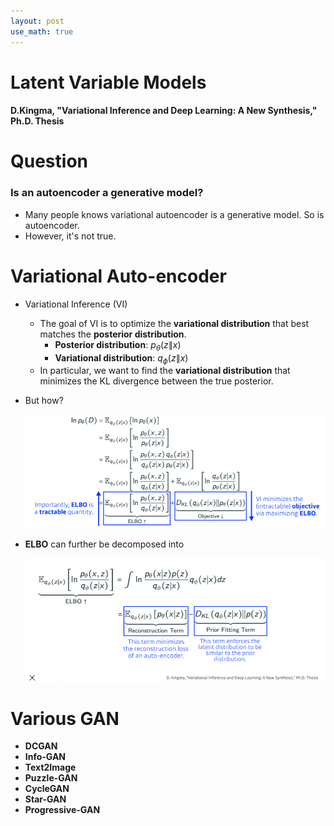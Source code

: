 ```yaml
---
layout: post
use_math: true
---
```

# Latent Variable Models
#### D.Kingma, "Variational Inference and Deep Learning: A New Synthesis," Ph.D. Thesis

# Question
### Is an autoencoder a generative model?

- Many people knows variational autoencoder is a generative model. So is autoencoder.
- However, it's not true.

# Variational Auto-encoder

* Variational Inference (VI)
    * The goal of VI is to optimize the **variational distribution** that best matches the **posterior distribution**.
        * **Posterior distribution**: $p_\theta(z\|x)$
        * **Variational distribution**: $q_{\phi}(z\|x)$
    * In particular, we want to find the **variational distribution** that minimizes the KL divergence between the true posterior.

* But how?

    ![variational-autoencoder](../images/VarAutoEncoder.png)

* **ELBO** can further be decomposed into

    ![ELBO-Incresement](../images/ELBO.png)

# Various GAN
- **DCGAN**
- **Info-GAN**
- **Text2Image**
- **Puzzle-GAN**
- **CycleGAN**
- **Star-GAN**
- **Progressive-GAN** 